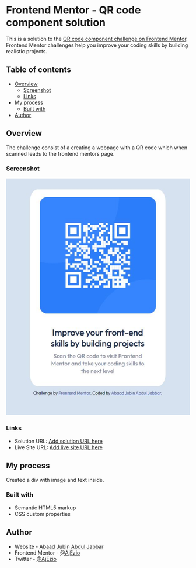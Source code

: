 # Frontend Mentor - QR code component solution

This is a solution to the [QR code component challenge on Frontend Mentor](https://www.frontendmentor.io/challenges/qr-code-component-iux_sIO_H). Frontend Mentor challenges help you improve your coding skills by building realistic projects. 

## Table of contents

- [Overview](#overview)
  - [Screenshot](#screenshot)
  - [Links](#links)
- [My process](#my-process)
  - [Built with](#built-with)
- [Author](#author)

## Overview
The challenge consist of a creating a webpage with a QR code which when scanned leads to the frontend mentors page.
### Screenshot

![Screenshot](screenshot.JPG)


### Links

- Solution URL: [Add solution URL here](https://your-solution-url.com)
- Live Site URL: [Add live site URL here](https://your-live-site-url.com)

## My process
Created a div with image and text inside.
### Built with

- Semantic HTML5 markup
- CSS custom properties

## Author

- Website - [Abaad Jubin Abdul Jabbar](https://www.your-site.com)
- Frontend Mentor - [@AjEzio](https://www.frontendmentor.io/profile/AjEzio)
- Twitter - [@AjEzio](https://www.twitter.com/AjEzio)



